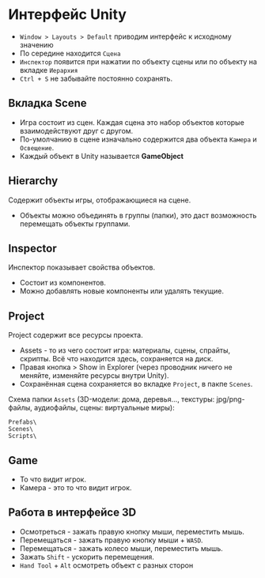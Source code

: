 # Интерфейс Unity
* `Window > Layouts > Default` приводим интерфейс к исходному значению
* По середине находится `Сцена`
* `Инспектор` появится при нажатии по объекту сцены или по объекту на вкладке `Иерархия`
* `Ctrl + S` не забывайте постоянно сохранять.

## Вкладка Scene
* Игра состоит из сцен. Каждая сцена это набор объектов которые взаимодействуют друг с другом.
* По-умолчанию в сцене изначально содержится два объекта `Камера` и `Освещение`.
* Каждый объект в Unity называется **GameObject**

## Hierarchy
Содержит объекты игры, отображающиеся на сцене.
* Объекты можно объединять в группы (папки), это даст возможность перемещать объекты группами.

## Inspector
Инспектор показывает свойства объектов.
* Состоит из компонентов.
* Можно добавлять новые компоненты или удалять текущие.

## Project
Project содержит все ресурсы проекта.
* Assets - то из чего состоит игра: материалы, сцены,  спрайты, скрипты. Всё что находится здесь, сохраняется на диск.
* Правая кнопка > Show in Explorer (через проводник ничего не меняйте, изменяйте ресурсы внутри Unity).
* Сохранённая сцена сохраняется во вкладке `Project`, в пакпе `Scenes`.

Схема папки `Assets` (3D-модели: дома, деревья..., текстуры: jpg/png-файлы, аудиофайлы, сцены: виртуальные миры):

    Prefabs\
    Scenes\
    Scripts\

## Game
* То что видит игрок.
* Камера - это то что видит игрок.

## Работа в интерфейсе 3D
* Осмотреться - зажать правую кнопку мыши, переместить мышь.
* Перемещаться - зажать правую кнопку мыши + `WASD`.
* Перемещаться - зажать колесо мыши, переместить мышь.
* Зажать `Shift` - ускорить перемещения.
* `Hand Tool` + `Alt` осмотреть объект с разных сторон